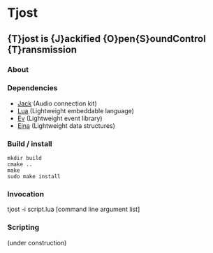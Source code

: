 # Tjost

## {T}jost is {J}ackified {O}pen{S}oundControl {T}ransmission

### About

### Dependencies

* [Jack](http://jackaudio.org) (Audio connection kit)
* [Lua](http://lua.org) (Lightweight embeddable language)
* [Ev](http://schmorp.org) (Lightweight event library)
* [Eina](http://enlightenment.org) (Lightweight data structures)

### Build / install

	mkdir build
	cmake ..
	make
	sudo make install

### Invocation

  tjost -i script.lua [command line argument list]

### Scripting

(under construction)
